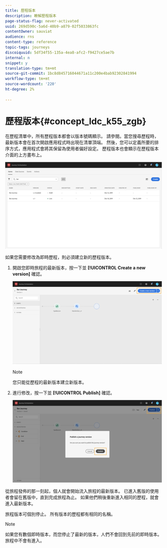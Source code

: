 ```yaml
---
title: 歷程版本
description: 瞭解歷程版本
page-status-flag: never-activated
uuid: 269d590c-5a6d-40b9-a879-02f5033863fc
contentOwner: sauviat
audience: rns
content-type: reference
topic-tags: journeys
discoiquuid: 5df34f55-135a-4ea8-afc2-f9427ce5ae7b
internal: n
snippet: y
translation-type: tm+mt
source-git-commit: 1bc8d845716044671a11c200e4bab92302841994
workflow-type: tm+mt
source-wordcount: '220'
ht-degree: 2%

---
```



# 歷程版本{#concept_ldc_k55_zgb}

在歷程清單中，所有歷程版本都會以版本號碼顯示。 請參閱[](../building-journeys/using-the-journey-designer.md)。當您搜尋歷程時，最新版本會在首次開啟應用程式時出現在清單頂端。 然後，您可以定義所要的排序方式，應用程式會將其保留為使用者偏好設定。 歷程版本也會顯示在歷程版本介面的上方畫布上。

![](../assets/journeyversions1.png)

如果您需要修改為即時歷程，則必須建立新的歷程版本。

1. 開啟您即時旅程的最新版本，按一下並 **[!UICONTROL Create a new version]** 確認。

   ![](../assets/journeyversions2.png)

   >[!NOTE]
   >
   >您只能從歷程的最新版本建立新版本。

1. 進行修改，按一下並 **[!UICONTROL Publish]** 確認。

   ![](../assets/journeyversions3.png)

從旅程發佈的那一刻起，個人就會開始流入旅程的最新版本。 已進入舊版的使用者會留在舊版中，直到完成旅程為止。 如果他們稍後重新進入相同的歷程，就會進入最新版本。

旅程版本可個別停止。 所有版本的歷程都有相同的名稱。

>[!NOTE]
>
>如果您有數個即時版本，而您停止了最新的版本，人們不會回到先前的即時版本。 旅程中不會有進入。
